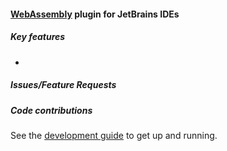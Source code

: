#### [WebAssembly](https://webassembly.org/) plugin for JetBrains IDEs

##### Key features
* 

##### Issues/Feature Requests


##### Code contributions
See the [development guide](developer_environment.md) to get up and running.
